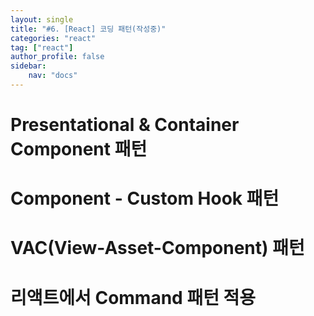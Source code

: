 ```yaml
---
layout: single
title: "#6. [React] 코딩 패턴(작성중)"
categories: "react"
tag: ["react"]
author_profile: false
sidebar: 
    nav: "docs"
---
```


# Presentational & Container Component 패턴

# Component - Custom Hook 패턴

# VAC(View-Asset-Component) 패턴

# 리액트에서 Command 패턴 적용




